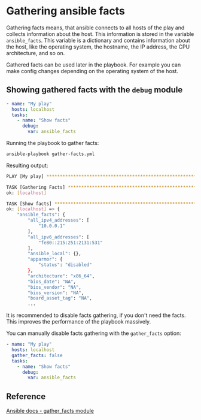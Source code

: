 # Gathering ansible facts
Gathering facts means, that ansible connects to all hosts of the play and collects information about the host. This information is stored in the variable `ansible_facts`. This variable is a dictionary and contains information about the host, like the operating system, the hostname, the IP address, the CPU architecture, and so on. 

Gathered facts can be used later in the playbook. For example you can make config changes depending on the operating system of the host.

## Showing gathered facts with the `debug` module

```yaml title="gather-facts.yml"
- name: "My play"
  hosts: localhost
  tasks:
    - name: "Show facts"
      debug: 
        var: ansible_facts
```

Running the playbook to gather facts:
```bash
ansible-playbook gather-facts.yml
```

Resulting output:
```bash
PLAY [My play] *****************************************************************

TASK [Gathering Facts] *********************************************************
ok: [localhost]

TASK [Show facts] **************************************************************
ok: [localhost] => {
    "ansible_facts": {
        "all_ipv4_addresses": [
            "10.0.0.1"
        ],
        "all_ipv6_addresses": [
            "fe80::215:251:2131:531"
        ],
        "ansible_local": {},
        "apparmor": {
            "status": "disabled"
        },
        "architecture": "x86_64",
        "bios_date": "NA",
        "bios_vendor": "NA",
        "bios_version": "NA",
        "board_asset_tag": "NA",
        ...
```

It is recommended to disable facts gathering, if you don't need the facts.
This improves the performance of the playbook massively.

You can manually disable facts gathering with the `gather_facts` option:
```yaml hl_lines="3"
- name: "My play"
  hosts: localhost
  gather_facts: false
  tasks:
    - name: "Show facts"
      debug: 
        var: ansible_facts
```

## Reference
[Ansible docs - gather_facts module](https://docs.ansible.com/ansible/latest/collections/ansible/builtin/gather_facts_module.html)